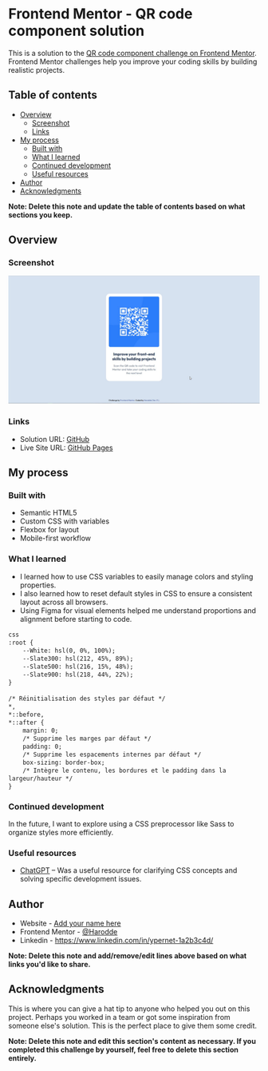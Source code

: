 # Frontend Mentor - QR code component solution

This is a solution to the [QR code component challenge on Frontend Mentor](https://www.frontendmentor.io/challenges/qr-code-component-iux_sIO_H). Frontend Mentor challenges help you improve your coding skills by building realistic projects. 

## Table of contents

- [Overview](#overview)
  - [Screenshot](#screenshot)
  - [Links](#links)
- [My process](#my-process)
  - [Built with](#built-with)
  - [What I learned](#what-i-learned)
  - [Continued development](#continued-development)
  - [Useful resources](#useful-resources)
- [Author](#author)
- [Acknowledgments](#acknowledgments)

**Note: Delete this note and update the table of contents based on what sections you keep.**

## Overview

### Screenshot

![QR Code Component](./screenshot.jpg)

### Links

- Solution URL: [GitHub](https://github.com/Harodde/frontendmentorProjectGit)
- Live Site URL: [GitHub Pages](https://harodde.github.io/frontendmentorProjectGit/)

## My process

### Built with

- Semantic HTML5
- Custom CSS with variables
- Flexbox for layout
- Mobile-first workflow

### What I learned

- I learned how to use CSS variables to easily manage colors and styling properties.
- I also learned how to reset default styles in CSS to ensure a consistent layout across all browsers.
- Using Figma for visual elements helped me understand proportions and alignment before starting to code.

```
css
:root {
    --White: hsl(0, 0%, 100%);
    --Slate300: hsl(212, 45%, 89%);
    --Slate500: hsl(216, 15%, 48%);
    --Slate900: hsl(218, 44%, 22%);
}

/* Réinitialisation des styles par défaut */
*,
*::before,
*::after {
    margin: 0;
    /* Supprime les marges par défaut */
    padding: 0;
    /* Supprime les espacements internes par défaut */
    box-sizing: border-box;
    /* Intègre le contenu, les bordures et le padding dans la largeur/hauteur */
}
```

### Continued development

In the future, I want to explore using a CSS preprocessor like Sass to organize styles more efficiently.

### Useful resources

- [ChatGPT](https://chat.openai.com) – Was a useful resource for clarifying CSS concepts and solving specific development issues.

## Author

- Website - [Add your name here](https://www.your-site.com)
- Frontend Mentor - [@Harodde](https://www.frontendmentor.io/profile/harodde)
- Linkedin - https://www.linkedin.com/in/ypernet-1a2b3c4d/

**Note: Delete this note and add/remove/edit lines above based on what links you'd like to share.**

## Acknowledgments

This is where you can give a hat tip to anyone who helped you out on this project. Perhaps you worked in a team or got some inspiration from someone else's solution. This is the perfect place to give them some credit.

**Note: Delete this note and edit this section's content as necessary. If you completed this challenge by yourself, feel free to delete this section entirely.**
